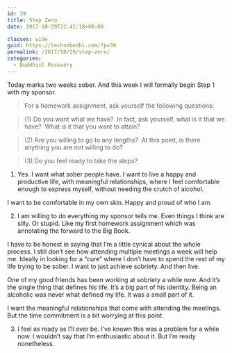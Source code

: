 ```yaml
---
id: 39
title: Step Zero
date: 2017-10-29T22:41:18+00:00

classes: wide
guid: https://technobodhi.com/?p=39
permalink: /2017/10/29/step-zero/
categories:
  - Buddhist Recovery
---
```

Today marks two weeks sober. And this week I will formally begin Step 1 with my sponsor.
<blockquote>For a homework assignment, ask yourself the following questions:</blockquote>
<blockquote></blockquote>
<blockquote>(1) Do you want what we have?  In fact, ask yourself, what is it that we have?  What is it that you want to attain?</blockquote>
<blockquote></blockquote>
<blockquote>(2) Are you willing to go to any lengths?  At this point, is there anything you are not willing to do?</blockquote>
<blockquote></blockquote>
<blockquote>(3) Do you feel ready to take the steps?</blockquote>

1) Yes. I want what sober people have. I want to live a happy and productive life, with meaningful relationships, where I feel comfortable enough to express myself, without needing the crutch of alcohol.

I want to be comfortable in my own skin. Happy and proud of who I am.

2) I am willing to do everything my sponsor tells me. Even things I think are silly. Or stupid. Like my first homework assignment which was annotating the forward to the Big Book.

I have to be honest in saying that I’m a little cynical about the whole process. I still don’t see how attending multiple meetings a week will help me. Ideally in looking for a “cure” where I don’t have to spend the rest of my life trying to be sober. I want to just achieve sobriety. And then live.

One of my good friends has been working at sobriety a while now. And it’s the single thing that defines his life. It’s a big part of his identity. Being an alcoholic was never what defined my life. It was a small part of it.

I want the meaningful relationships that come with attending the meetings. But the time commitment is a bit worrying at this point.

3) I feel as ready as I’ll ever be. I’ve known this was a problem for a while now. I wouldn’t say that I’m enthusiastic about it. But I’m ready nonetheless.